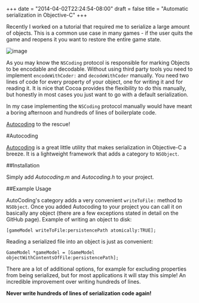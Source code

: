 +++
date = "2014-04-02T22:24:54-08:00"
draft = false
title = "Automatic serialization in Objective-C"
+++

Recently I worked on a tutorial that required me to serialize a large amount of objects. This is a common use case in many games - if the user quits the game and reopens it you want to restore the entire game state.

<!--more-->

![image](http://puu.sh/7U79T.png)

As you may know the `NSCoding` protocol is responsible for marking Objects to be encodable and decodable. Without using third party tools you need to implement `encodeWithCoder:` and `decodeWithCoder` manually. You need two lines of code for every property of your object, one for writing it and for reading it. It is nice that Cocoa provides the flexibility to do this manually, but honestly in most cases you just want to go with a default serialization.

In my case implementing the `NSCoding` protocol manually would have meant a boring afternoon and hundreds of lines of boilerplate code.

[Autocoding](https://github.com/nicklockwood/AutoCoding) to the rescue!

#Autocoding

[Autocoding](https://github.com/nicklockwood/AutoCoding) is a great little utility that makes serialization in Objective-C a breeze. It is a lightweight framework that adds a category to `NSObject`.

##Installation

Simply add *Autocoding.m* and *Autocoding.h* to your project.

##Example Usage

AutoCoding's category adds a very convenient `writeToFile:` method to `NSObject`. Once you added Autocoding to your project you can call it on basically any object (there are a few exceptions stated in detail on the GitHub page). Example of writing an object to disk:

	[gameModel writeToFile:persistencePath atomically:TRUE];

Reading a serialized file into an object is just as convenient:

    GameModel *gameModel = [GameModel objectWithContentsOfFile:persistencePath];

There are a lot of additional options, for example for excluding properties from being serialized, but for most applications it will stay this simple! An incredible improvement over writing hundreds of lines.

**Never write hundreds of lines of serialization code again!**
